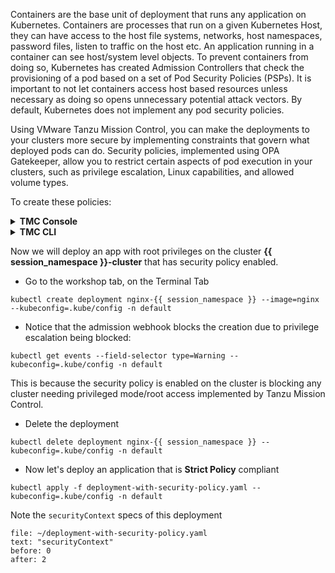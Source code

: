 Containers are the base unit of deployment that runs any application on Kubernetes. Containers are processes that run on a given Kubernetes Host, they can have access to the host file systems, networks, host namespaces, password files, listen to traffic on the host etc. 
An application running in a container can see host/system level objects. To prevent containers from doing so, Kubernetes has created Admission Controllers that check the provisioning of a pod based on a set of Pod Security Policies (PSPs). It is important to not let containers access host based resources unless necessary as doing so opens unnecessary potential attack vectors. By default, Kubernetes does not implement any pod security policies.

Using VMware Tanzu Mission Control, you can make the deployments to your clusters more secure by implementing constraints that govern what deployed pods can do. Security policies, implemented using OPA Gatekeeper, allow you to restrict certain aspects of pod execution in your clusters, such as privilege escalation, Linux capabilities, and allowed volume types.

To create these policies:

<details>
<summary><b>TMC Console</b></summary>
<p>

* Click on the **Security** tab within the policy assignments section and click on the **Clusters** view if you are still seeing **Workspaces**.

* Click on the **{{ session_namespace }}-cluster** Cluster under the Cluster Group **tko-day1-ops** 

* Click **Create Security Policy**

* Select the **Security template** *Strict*

* Provide a policy name `{{ session_namespace }}-sp-ui`{{copy}}

* Click **Create policy**

</p>
</details>

<details>
<summary><b>TMC CLI</b></summary>
<p>

* Confirm that the policy has been created

```execute-2
kubectl get opapolicies.intents.tmc.cloud.vmware.com --kubeconfig=.kube/config
```
</p>
</details>

Now we will deploy an app with root privileges on the cluster **{{ session_namespace }}-cluster** that has security policy enabled.

* Go to the workshop tab, on the Terminal Tab

```execute-1
kubectl create deployment nginx-{{ session_namespace }} --image=nginx --kubeconfig=.kube/config -n default
```

* Notice that the admission webhook blocks the creation due to privilege escalation being blocked:

```execute-1
kubectl get events --field-selector type=Warning --kubeconfig=.kube/config -n default
```

This is because the security policy is enabled on the cluster is blocking any cluster needing privileged mode/root access implemented by Tanzu Mission Control.

* Delete the deployment

```execute-1
kubectl delete deployment nginx-{{ session_namespace }} --kubeconfig=.kube/config -n default
```

* Now let's deploy an application that is **Strict Policy** compliant 

```execute-1
kubectl apply -f deployment-with-security-policy.yaml --kubeconfig=.kube/config -n default
```

Note the `securityContext` specs of this deployment 

```editor:select-matching-text
file: ~/deployment-with-security-policy.yaml
text: "securityContext"
before: 0
after: 2
```